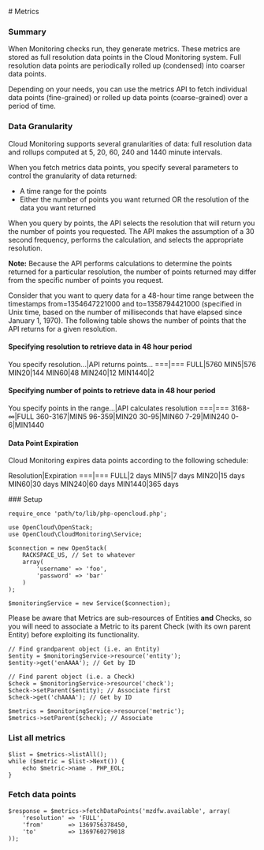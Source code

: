 # Metrics

### Summary

When Monitoring checks run, they generate metrics. These metrics are stored as full resolution data points in the Cloud Monitoring system. Full resolution data points are periodically rolled up (condensed) into coarser data points.

Depending on your needs, you can use the metrics API to fetch individual data points (fine-grained) or rolled up data points (coarse-grained) over a period of time.

### Data Granularity

Cloud Monitoring supports several granularities of data: full resolution data and rollups computed at 5, 20, 60, 240 and 1440 minute intervals.

When you fetch metrics data points, you specify several parameters to control the granularity of data returned:

- A time range for the points
- Either the number of points you want returned OR the resolution of the data you want returned

When you query by points, the API selects the resolution that will return you the number of points you requested. The API makes the assumption of a 30 second frequency, performs the calculation, and selects the appropriate resolution.

**Note:** Because the API performs calculations to determine the points returned for a particular resolution, the number of points returned may differ from the specific number of points you request.

Consider that you want to query data for a 48-hour time range between the timestamps from=1354647221000 and to=1358794421000 (specified in Unix time, based on the number of milliseconds that have elapsed since January 1, 1970). The following table shows the number of points that the API returns for a given resolution.

#### Specifying resolution to retrieve data in 48 hour period

You specify resolution...|API returns points...
===|===
FULL|5760
MIN5|576
MIN20|144
MIN60|48
MIN240|12
MIN1440|2

#### Specifying number of points to retrieve data in 48 hour period

You specify points in the range...|API calculates resolution
===|===
3168-∞|FULL
360-3167|MIN5
96-359|MIN20
30-95|MIN60
7-29|MIN240
0-6|MIN1440

#### Data Point Expiration

Cloud Monitoring expires data points according to the following schedule:

Resolution|Expiration
===|===
FULL|2 days
MIN5|7 days
MIN20|15 days
MIN60|30 days
MIN240|60 days
MIN1440|365 days

### Setup

```
require_once 'path/to/lib/php-opencloud.php';

use OpenCloud\OpenStack;
use OpenCloud\CloudMonitoring\Service;

$connection = new OpenStack(
	RACKSPACE_US, // Set to whatever
	array(
		'username' => 'foo',
		'password' => 'bar'
	)
);

$monitoringService = new Service($connection);
```

Please be aware that Metrics are sub-resources of Entities **and** Checks, so you will need to associate a Metric to its parent Check (with its own parent Entity) before exploiting its functionality.

```
// Find grandparent object (i.e. an Entity)
$entity = $monitoringService->resource('entity');
$entity->get('enAAAA'); // Get by ID

// Find parent object (i.e. a Check)
$check = $monitoringService->resource('check');
$check->setParent($entity); // Associate first
$check->get('chAAAA'); // Get by ID

$metrics = $monitoringService->resource('metric');
$metrics->setParent($check); // Associate
```

### List all metrics
```
$list = $metrics->listAll();
while ($metric = $list->Next()) {
	echo $metric->name . PHP_EOL;
}
```

### Fetch data points
```
$response = $metrics->fetchDataPoints('mzdfw.available', array(
	'resolution' => 'FULL',
	'from'       => 1369756378450,
	'to'         => 1369760279018
));
```